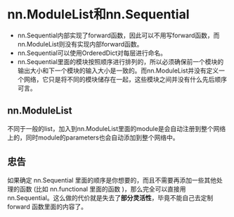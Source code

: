 # nn.ModuleList和nn.Sequential

 - nn.Sequential内部实现了forward函数，因此可以不用写forward函数，而nn.ModuleList则没有实现内部forward函数。
 - nn.Sequential可以使用OrderedDict对每层进行命名。
 -  nn.Sequential里面的模块按照顺序进行排列的，所以必须确保前一个模块的输出大小和下一个模块的输入大小是一致的。而nn.ModuleList并没有定义一个网络，它只是将不同的模块储存在一起，这些模块之间并没有什么先后顺序可言。

## nn.ModuleList
不同于一般的list，加入到nn.ModuleList里面的module是会自动注册到整个网络上的，同时module的parameters也会自动添加到整个网络中。
## 忠告
如果确定 nn.Sequential 里面的顺序是你想要的，而且不需要再添加一些其他处理的函数 (比如 nn.functional 里面的函数 )，那么完全可以直接用 nn.Sequential。这么做的代价就是失去了**部分灵活性**，毕竟不能自己去定制 forward 函数里面的内容了。
<!--stackedit_data:
eyJoaXN0b3J5IjpbOTc4ODk1MzI1XX0=
-->